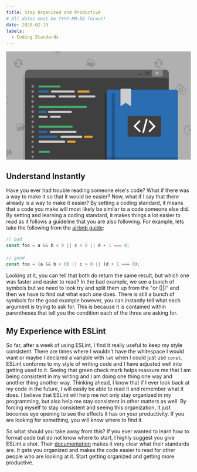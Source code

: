 ```yaml
---
title: Stay Organized and Productive
# All dates must be YYYY-MM-DD format!
date: 2020-02-13
labels:
  - Coding Standards
---
```


<img class="ui centered fluid rounded image" src="../images/codingStandards.png">

## Understand Instantly

Have you ever had trouble reading someone else's code? What if there was a way to make it so that it would be easier? Now, what if I say that there already is a way to make it easier? By setting a coding standard, it means that a code you make will most likely be similar to a code someone else did. By setting and learning a coding standard, it makes things a lot easier to read as it follows a guideline that you are also following. For example, lets take the following from the [airbnb guide](https://github.com/airbnb/javascript#the-javascript-style-guide-guide):
```javascript
// bad
const foo = a && b < 0 || c > 0 || d + 1 === 0;

// good
const foo = (a && b < 0) || c > 0 || (d + 1 === 0);
```
Looking at it, you can tell that both do return the same result, but which one was faster and easier to read? In the bad example, we see a bunch of symbols but we need to look try and split them up from the "or (||)" and then we have to find out what each one does. There is still a bunch of symbols for the good example however, you can instantly tell what each argument is trying to ask for. This is because it is contained within parentheses that tell you the condition each of the three are asking for.

## My Experience with ESLint

So far, after a week of using ESLint, I find it really useful to keep my style consistent. There are times where I wouldn't have the whitespace I would want or maybe I declared a variable with `let` when I could just use `const`. ESLint conforms to my style of writing code and I have adjusted well into getting used to it. Seeing that green check mark helps reassure me that I am being consistent in my writing and I am doing one thing one way and another thing another way. Thinking ahead, I know that if I ever look back at my code in the future, I will easily be able to read it and remember what it does. I believe that ESLint will help me not only stay organized in my programming, but also help me stay consistent in other matters as well. By forcing myself to stay consistent and seeing this organization, it just becomes eye opening to see the effects it has on your productivity. If you are looking for something, you will know where to find it.

So what should you take away from this? If you ever wanted to learn how to format code but do not know where to start, I highly suggest you give ESLint a shot. Their [documentation](https://github.com/airbnb/javascript#the-javascript-style-guide-guide) makes it very clear what their standards are. It gets you organized and makes the code easier to read for other people who are looking at it. Start getting organized and getting more productive.
